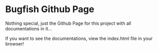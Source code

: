 # Bugfish Github Page
	
Nothing special, just the Github Page for this project with all documentations in it...

If you want to see the documentations, view the index.html file in your browser!